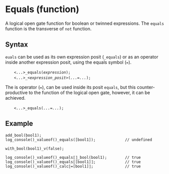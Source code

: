 # Equals (function)
A logical open gate function for boolean or twinned expressions. The `equals` function is the transverse of `not` function.

## Syntax
`euals` can be used as its own expression posit (`_equals`) or as an operator inside another expression posit, using the equals symbol (`=`).

&nbsp;&nbsp;&nbsp;&nbsp;&nbsp;&nbsp; *`<...>`*`_equals(`*`expression`*`);`<br>
&nbsp;&nbsp;&nbsp;&nbsp;&nbsp;&nbsp; *`<...>`*`_`*`<expression_posit>`*`(`*`...`*`=`*`...`*`);`

The is operator (`=`), can be used inside its posit `equals`, but this counter-productive to the function of the logical open gate, however, it can be achieved.

&nbsp;&nbsp;&nbsp;&nbsp;&nbsp;&nbsp; *`<...>`*`_equals(`*`...`*`=`*`...`*`);`

## Example
```diego
add_bool(bool1);
log_console()_valueof()_equals([bool1]);             // undefined

with_bool(bool1)_v(false);

log_console()_valueof()_equals⟦⟧_bool(bool1);        // true
log_console()_valueof()_equals⟦[bool1]⟧;             // true
log_console()_valueof()_calc⟦=[bool1]⟧;              // true
```
